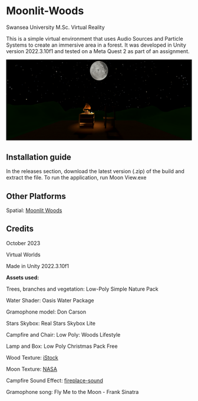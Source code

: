 # Moonlit-Woods
Swansea University M.Sc. Virtual Reality

This is a simple virtual environment that uses Audio Sources and Particle Systems to create an immersive area in a forest. It was developed in Unity version 2022.3.10f1 and tested on a Meta Quest 2 as part of an assignment.

<img src="images/Preview1.png"/>

## Installation guide
In the releases section, download the latest version (.zip) of the build and extract the file. To run the application, run Moon View.exe
## Other Platforms
Spatial: [Moonlit Woods](www.spatial.io/s/Moonlit-Woods-6528181128d9069eddc3f8ac?share=1667209296106747121)


## Credits
October 2023

Virtual Worlds

Made in Unity 2022.3.10f1

**Assets used:**

Trees, branches and vegetation: Low-Poly Simple Nature Pack

Water Shader: Oasis Water Package

Gramophone model: Don Carson

Stars Skybox: Real Stars Skybox Lite

Campfire and Chair: Low Poly: Woods Lifestyle

Lamp and Box: Low Poly Christmas Pack Free

Wood Texture: [iStock](www.istockphoto.com/vector/wood-textured-background-with-lines-gm469806788-62116780)

Moon Texture: [NASA](svs.gsfc.nasa.gov/cgi-bin/details.cgi?aid=4720)

Campfire Sound Effect: [fireplace-sound](opengameart.org/content/fireplace-sound-loop) 

Gramophone song: Fly Me to the Moon - Frank Sinatra
